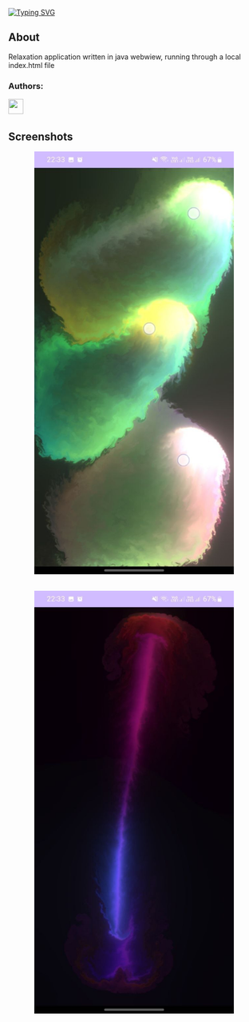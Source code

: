[![Typing SVG](https://readme-typing-svg.demolab.com?font=Fira+Code&weight=200&size=30&pause=1000&color=F78787&background=FF000000&random=false&width=435&lines=Relax+Cloud)](https://github.com/xsvebmx/Relax-Cloud)
## About
Relaxation application written in java webwiew, running through a local index.html file

### Authors:

<a href="https://t.me/Mirya53">
    <img src="https://img.icons8.com/?size=512&id=63306&format=png"width="30" height="30"/>
</a> 



## Screenshots
<div align="center">

<img src="https://github.com/xsvebmx/Relax-Cloud/blob/main/img1.jpg" width="400"/>

## 

<img src="https://github.com/xsvebmx/Relax-Cloud/blob/main/img2.jpg" width="400"/>

</div>

